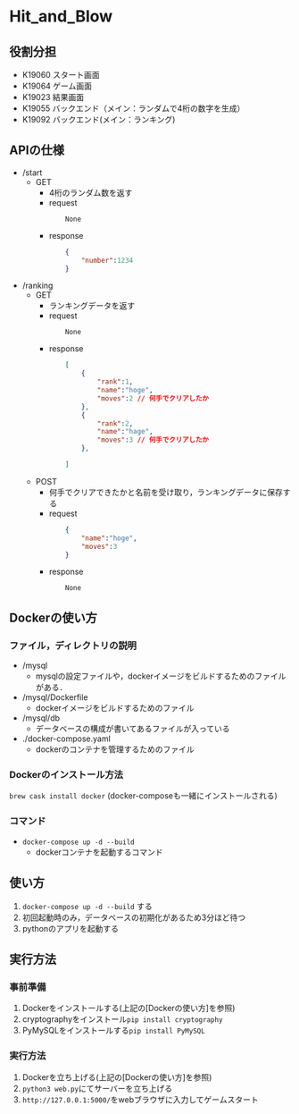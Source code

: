 # Hit_and_Blow

## 役割分担
- K19060 スタート画面
- K19064 ゲーム画面
- K19023 結果画面
- K19055 バックエンド（メイン：ランダムで4桁の数字を生成）
- K19092 バックエンド(メイン：ランキング)

## APIの仕様
- /start
  - GET
    - 4桁のランダム数を返す
    - request
        ```
            None
        ```
    - response
        ```json
            {
                "number":1234
            }
        ```
- /ranking
  - GET
    - ランキングデータを返す
    - request
        ```
            None
        ```
    - response
        ```json
            [
                {
                    "rank":1,
                    "name":"hoge",
                    "moves":2 // 何手でクリアしたか
                },
                {
                    "rank":2,
                    "name":"hage",
                    "moves":3 // 何手でクリアしたか
                },

            ]
        ```
  - POST
    - 何手でクリアできたかと名前を受け取り，ランキングデータに保存する
    - request
        ```json
            {
                "name":"hoge",
                "moves":3
            }
        ```
    - response
        ```
            None
        ```

## Dockerの使い方
### ファイル，ディレクトリの説明
- /mysql
  - mysqlの設定ファイルや，dockerイメージをビルドするためのファイルがある．
- /mysql/Dockerfile
  - dockerイメージをビルドするためのファイル
- /mysql/db
  - データベースの構成が書いてあるファイルが入っている
- ./docker-compose.yaml
  - dockerのコンテナを管理するためのファイル

### Dockerのインストール方法
`brew cask install docker`
(docker-composeも一緒にインストールされる)

### コマンド
- `docker-compose up -d --build`
  - dockerコンテナを起動するコマンド

## 使い方
1. `docker-compose up -d --build` する
2. 初回起動時のみ，データベースの初期化があるため3分ほど待つ
3. pythonのアプリを起動する

## 実行方法

### 事前準備
1. Dockerをインストールする(上記の[Dockerの使い方]を参照)
2. cryptographyをインストール`pip install cryptography`
3. PyMySQLをインストールする`pip install PyMySQL`

### 実行方法
1. Dockerを立ち上げる(上記の[Dockerの使い方]を参照)
2. `python3 web.py`にてサーバーを立ち上げる
3. `http://127.0.0.1:5000/`をwebブラウザに入力してゲームスタート
